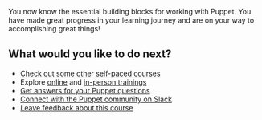 You now know the essential building blocks for working with Puppet. You have made great progress in your learning journey and are on your way to accomplishing great things!

## What would you like to do next?
* [Check out some other self-paced courses](https://learn.puppet.com/category/self-paced-training)
* Explore [online](https://learn.puppet.com/category/online-instructor-led-training) and [in-person trainings](https://learn.puppet.com/category/instructor-led-training)
* [Get answers for your Puppet questions](https://ask.puppet.com/questions/)
* [Connect with the Puppet community on Slack](https://slack.puppet.com/)
* [Leave feedback about this course](https://puppet.com/company/contact)
